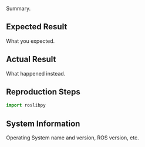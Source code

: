 Summary.

## Expected Result
What you expected.

## Actual Result
What happened instead.

## Reproduction Steps
```python
import roslibpy

```

## System Information
Operating System name and version, ROS version, etc.
